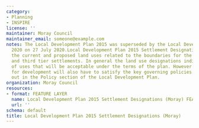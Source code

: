 ```yaml
---
category:
- Planning
- INSPIRE
license: ''
maintainer: Moray Council
maintainer_email: someone@example.com
notes: The Local Development Plan 2015 was superseded by the Local Development Plan
  2020 on 27 July 2020.Local Development Plan 2015 Settlement Designations set out
  the current and proposed land uses related to the boundaries for the primary, secondary
  and third tier settlements. In general the land use designations indicate the types
  of uses that will be acceptable under the terms of the plan. However any proposal
  for development will also have to satisfy the key governing policies that are set
  out in the Policy section of the Local Development Plan.
organization: Moray Council
resources:
- format: FEATURE LAYER
  name: Local Development Plan 2015 Settlement Designations (Moray) FEATURE LAYER
  url: ''
schema: default
title: Local Development Plan 2015 Settlement Designations (Moray)
---
```


